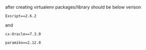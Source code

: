 after creating virtualenv
packages/library should be below verison
```
Exsript==2.6.2
```

and 
```
cx-Oracle==7.3.0
```

```
paramiko==2.12.0
```